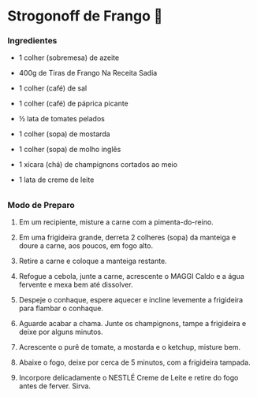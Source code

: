 # Strogonoff de Frango :chicken:



### **Ingredientes**

- 1 colher (sobremesa) de azeite
- 400g de Tiras de Frango Na Receita Sadia

- 1 colher (café) de sal

- 1 colher (café) de páprica picante

- ½ lata de tomates pelados

- 1 colher (sopa) de mostarda

- 1 colher (sopa) de molho inglês

- 1 xícara (chá) de champignons cortados ao meio

- 1 lata de creme de leite

###### 

### **Modo de Preparo**

1. Em um recipiente, misture a carne com a pimenta-do-reino.

2. Em uma frigideira grande, derreta 2 colheres (sopa) da manteiga e doure a carne, aos poucos, em fogo alto.

3. Retire a carne e coloque a manteiga restante.

4. Refogue a cebola, junte a carne, acrescente o MAGGI Caldo e a água fervente e mexa bem até dissolver.

5. Despeje o conhaque, espere aquecer e incline levemente a frigideira para flambar o conhaque.

6. Aguarde acabar a chama. Junte os champignons, tampe a frigideira e deixe por alguns minutos.

7. Acrescente o purê de tomate, a mostarda e o ketchup, misture bem.

8. Abaixe o fogo, deixe por cerca de 5 minutos, com a frigideira tampada.

9. Incorpore delicadamente o NESTLÉ Creme de Leite e retire do fogo antes de ferver. Sirva.
